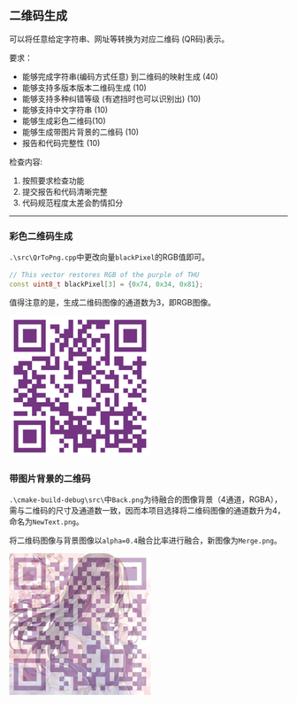 ## 二维码生成

可以将任意给定字符串、网址等转换为对应二维码 (QR码)表示。

要求：
- 能够完成字符串(编码方式任意) 到二维码的映射生成 (40)
- 能够支持多版本版本二维码生成 (10)
- 能够支持多种纠错等级 (有遮挡时也可以识别出) (10)
- 能够支持中文字符串 (10)
- 能够生成彩色二维码(10)
- 能够生成带图片背景的二维码 (10)
- 报告和代码完整性 (10)

检查内容:
1. 按照要求检查功能
2. 提交报告和代码清晰完整
3. 代码规范程度太差会酌情扣分

---

### 彩色二维码生成
``.\src\QrToPng.cpp``中更改向量``blackPixel``的RGB值即可。

```c++
// This vector restores RGB of the purple of THU
const uint8_t blackPixel[3] = {0x74, 0x34, 0x81};
```
值得注意的是，生成二维码图像的通道数为3，即RGB图像。

<img src=".\\cmake-build-debug\\src\\NewText.png" alt="NewText" style="zoom: 25%;" />

### 带图片背景的二维码
``.\cmake-build-debug\src\``中``Back.png``为待融合的图像背景（4通道，RGBA），
需与二维码的尺寸及通道数一致，因而本项目选择将二维码图像的通道数升为4，命名为``NewText.png``。

将二维码图像与背景图像以``alpha=0.4``融合比率进行融合，新图像为``Merge.png``。

<img src=".\\cmake-build-debug\\src\\Merge.png" alt="Merge" style="zoom:25%;" />